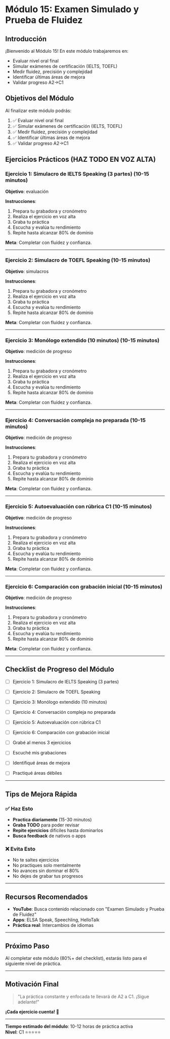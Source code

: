 # Módulo 15: Examen Simulado y Prueba de Fluidez

## Introducción

¡Bienvenido al Módulo 15! En este módulo trabajaremos en:

- Evaluar nivel oral final
- Simular exámenes de certificación (IELTS, TOEFL)
- Medir fluidez, precisión y complejidad
- Identificar últimas áreas de mejora
- Validar progreso A2→C1

## Objetivos del Módulo

Al finalizar este módulo podrás:

1. ✅ Evaluar nivel oral final
2. ✅ Simular exámenes de certificación (IELTS, TOEFL)
3. ✅ Medir fluidez, precisión y complejidad
4. ✅ Identificar últimas áreas de mejora
5. ✅ Validar progreso A2→C1

## Ejercicios Prácticos (HAZ TODO EN VOZ ALTA)

### Ejercicio 1: Simulacro de IELTS Speaking (3 partes) (10-15 minutos)

**Objetivo**: evaluación

**Instrucciones**:
1. Prepara tu grabadora y cronómetro
2. Realiza el ejercicio en voz alta
3. Graba tu práctica
4. Escucha y evalúa tu rendimiento
5. Repite hasta alcanzar 80% de dominio

**Meta**: Completar con fluidez y confianza.

---

### Ejercicio 2: Simulacro de TOEFL Speaking (10-15 minutos)

**Objetivo**:  simulacros

**Instrucciones**:
1. Prepara tu grabadora y cronómetro
2. Realiza el ejercicio en voz alta
3. Graba tu práctica
4. Escucha y evalúa tu rendimiento
5. Repite hasta alcanzar 80% de dominio

**Meta**: Completar con fluidez y confianza.

---

### Ejercicio 3: Monólogo extendido (10 minutos) (10-15 minutos)

**Objetivo**:  medición de progreso

**Instrucciones**:
1. Prepara tu grabadora y cronómetro
2. Realiza el ejercicio en voz alta
3. Graba tu práctica
4. Escucha y evalúa tu rendimiento
5. Repite hasta alcanzar 80% de dominio

**Meta**: Completar con fluidez y confianza.

---

### Ejercicio 4: Conversación compleja no preparada (10-15 minutos)

**Objetivo**:  medición de progreso

**Instrucciones**:
1. Prepara tu grabadora y cronómetro
2. Realiza el ejercicio en voz alta
3. Graba tu práctica
4. Escucha y evalúa tu rendimiento
5. Repite hasta alcanzar 80% de dominio

**Meta**: Completar con fluidez y confianza.

---

### Ejercicio 5: Autoevaluación con rúbrica C1 (10-15 minutos)

**Objetivo**:  medición de progreso

**Instrucciones**:
1. Prepara tu grabadora y cronómetro
2. Realiza el ejercicio en voz alta
3. Graba tu práctica
4. Escucha y evalúa tu rendimiento
5. Repite hasta alcanzar 80% de dominio

**Meta**: Completar con fluidez y confianza.

---

### Ejercicio 6: Comparación con grabación inicial (10-15 minutos)

**Objetivo**:  medición de progreso

**Instrucciones**:
1. Prepara tu grabadora y cronómetro
2. Realiza el ejercicio en voz alta
3. Graba tu práctica
4. Escucha y evalúa tu rendimiento
5. Repite hasta alcanzar 80% de dominio

**Meta**: Completar con fluidez y confianza.

---

## Checklist de Progreso del Módulo

- [ ] Ejercicio 1: Simulacro de IELTS Speaking (3 partes)
- [ ] Ejercicio 2: Simulacro de TOEFL Speaking
- [ ] Ejercicio 3: Monólogo extendido (10 minutos)
- [ ] Ejercicio 4: Conversación compleja no preparada
- [ ] Ejercicio 5: Autoevaluación con rúbrica C1
- [ ] Ejercicio 6: Comparación con grabación inicial

- [ ] Grabé al menos 3 ejercicios
- [ ] Escuché mis grabaciones
- [ ] Identifiqué áreas de mejora
- [ ] Practiqué áreas débiles

---

## Tips de Mejora Rápida

### ✅ Haz Esto
- **Practica diariamente** (15-30 minutos)
- **Graba TODO** para poder revisar
- **Repite ejercicios** difíciles hasta dominarlos
- **Busca feedback** de nativos o apps

### ❌ Evita Esto
- No te saltes ejercicios
- No practiques solo mentalmente
- No avances sin dominar el 80%
- No dejes de grabar tus progresos

---

## Recursos Recomendados

- **YouTube**: Busca contenido relacionado con "Examen Simulado y Prueba de Fluidez"
- **Apps**: ELSA Speak, Speechling, HelloTalk
- **Práctica real**: Intercambios de idiomas

---

## Próximo Paso

Al completar este módulo (80%+ del checklist), estarás listo para el siguiente nivel de práctica.

---

## Motivación Final

> "La práctica constante y enfocada te llevará de A2 a C1. ¡Sigue adelante!"

**¡Cada ejercicio cuenta! 🚀**

---

**Tiempo estimado del módulo**: 10-12 horas de práctica activa  
**Nivel**: C1 ⭐⭐⭐⭐⭐
